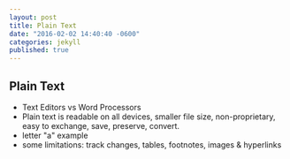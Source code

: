 ```yaml
---
layout: post
title: Plain Text
date: "2016-02-02 14:40:40 -0600"
categories: jekyll
published: true
---
```


## Plain Text

* Text Editors vs Word Processors
* Plain text is readable on all devices, smaller file size, non-proprietary, easy to exchange, save, preserve, convert.
* letter "a" example
* some limitations: track changes, tables, footnotes, images & hyperlinks
